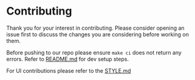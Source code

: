 # Contributing

Thank you for your interest in contributing. Please consider opening an issue first to discuss the changes you are
considering before working on them.

Before pushing to our repo please ensure `make ci` does not return any errors. Refer to [README.md](README.md) for dev setup steps.

For UI contributions please refer to the [STYLE.md](STYLE.md)
